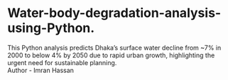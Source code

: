 # Water-body-degradation-analysis-using-Python.
This Python analysis predicts Dhaka’s surface water decline from ~7% in 2000 to below 4% by 2050 due to rapid urban growth, highlighting the urgent need for sustainable planning.
<br>
Author - Imran Hassan
